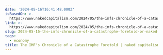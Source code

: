 ```yaml
---
date: '2024-05-16T16:41:48.000Z'
isBasedOn: >-
  https://www.nakedcapitalism.com/2024/05/the-imfs-chronicle-of-a-catastrophe-foretold.html
link: >-
  https://www.nakedcapitalism.com/2024/05/the-imfs-chronicle-of-a-catastrophe-foretold.html
slug: 2024-05-16-the-imfs-chronicle-of-a-catastrophe-foretold-or-naked-capitalism
tags:
  - economy
title: The IMF's Chronicle of a Catastrophe Foretold | naked capitalism
---
```

 
